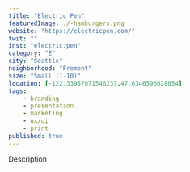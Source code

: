 ```yaml
---
title: "Electric Pen"
featuredImage: ./-hamburgers.png
website: "https://electricpen.com/"
twit: ""
inst: "electric.pen"
category: "E"
city: "Seattle"
neighborhood: "Fremont"
size: "Small (1-10)"
location: [-122.33957071546237,47.6346596028054]
tags:
    - branding
    - presentation
    - marketing
    - ux/ui
    - print
published: true
---
```


Description
